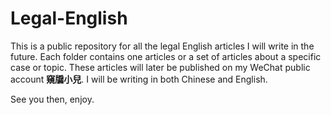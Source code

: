 # Legal-English

This is a public repository for all the legal English articles I will write in the future. Each folder contains one articles or a set of articles about a specific case or topic. These articles will later be published on my WeChat public account **窺牖小兒**. I will be writing in both Chinese and English.

See you then, enjoy.